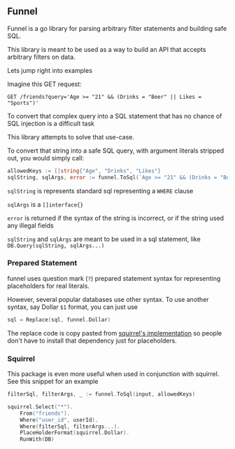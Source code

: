 ## Funnel

Funnel is a go library for parsing arbitrary filter statements and building safe SQL.

This library is meant to be used as a way to build an API that accepts arbitrary filters on data.


Lets jump right into examples

Imagine this GET request:
```http request
GET /friends?query='Age >= "21" && (Drinks = "Beer" || Likes = "Sports")'
```

To convert that complex query into a SQL statement that has no chance of SQL injection is a difficult task

This library attempts to solve that use-case. 


To convert that string into a safe SQL query, with argument literals stripped out, you would simply call:
```go
allowedKeys := []string{"Age", "Drinks", "Likes"}
sqlString, sqlArgs, error := funnel.ToSql(`Age >= "21" && (Drinks = "Beer" || Likes = "Sports")`, allowedKeys) 
```

`sqlString` is represents standard sql representing a `WHERE` clause

`sqlArgs` is a `[]interface{}`

`error` is returned if the syntax of the string is incorrect, or if the string used any illegal fields

`sqlString` and `sqlArgs` are meant to be used in a sql statement, like `DB.Query(sqlString, sqlArgs...)`

### Prepared Statement
funnel uses question mark (`?`) prepared statement syntax for representing placeholders for real literals.

However, several popular databases use other syntax. To use another syntax, say Dollar `$1` format, you can just use
```go
sql = Replace(sql, funnel.Dollar)
``` 

The replace code is copy pasted from [squirrel's implementation](https://github.com/Masterminds/squirrel/blob/master/placeholder.go) so people don't have to install that dependency just for placeholders.

### Squirrel
This package is even more useful when used in conjunction with squirrel. See this snippet for an example
```go
filterSql, filterArgs, _ := funnel.ToSql(input, allowedKeys)

squirrel.Select("*").
    From("friends").
    Where("user_id", userId).
    Where(filterSql, filterArgs...).
    PlaceHolderFormat(squirrel.Dollar).
    RunWith(DB)
```
